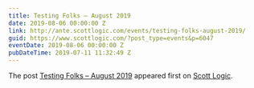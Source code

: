 ```yaml
---
title: Testing Folks – August 2019
date: 2019-08-06 00:00:00 Z
link: http://ante.scottlogic.com/events/testing-folks-august-2019/
guid: https://www.scottlogic.com/?post_type=events&p=6047
eventDate: 2019-08-06 00:00:00 Z
pubDateTime: 2019-07-11 11:32:49 Z
---
```


<p>The post <a rel="nofollow" href="http://ante.scottlogic.com/events/testing-folks-august-2019/">Testing Folks – August 2019</a> appeared first on <a rel="nofollow" href="http://ante.scottlogic.com">Scott Logic</a>.</p>